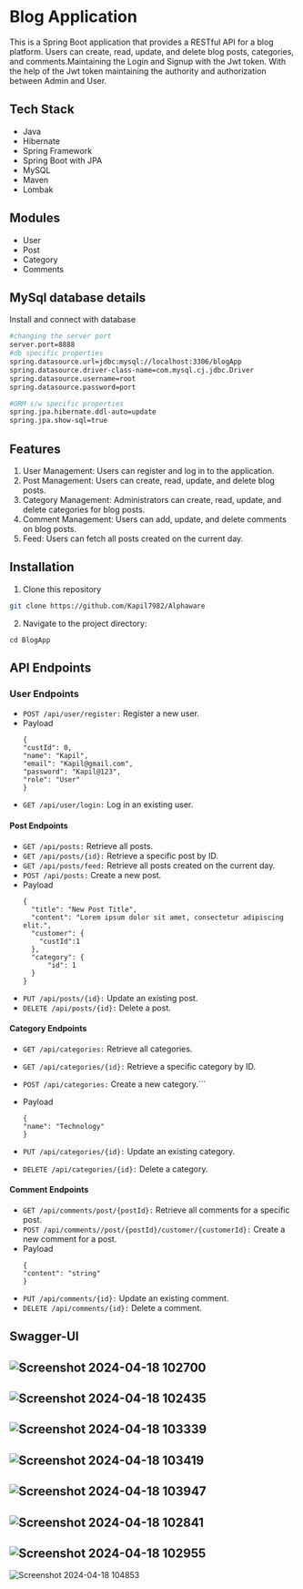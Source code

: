 # Blog Application
This is a Spring Boot application that provides a RESTful API for a blog platform. Users can create, read, update, and delete blog posts, categories, and comments.Maintaining the Login and Signup with the Jwt token. With the help of the Jwt token maintaining the authority and authorization between Admin and User.

## Tech Stack
- Java
- Hibernate
- Spring Framework
- Spring Boot with JPA
- MySQL
- Maven
- Lombak

## Modules
- User
- Post
- Category
- Comments

## MySql database details

Install and connect with database

```bash
#changing the server port
server.port=8888
#db specific properties
spring.datasource.url=jdbc:mysql://localhost:3306/blogApp
spring.datasource.driver-class-name=com.mysql.cj.jdbc.Driver
spring.datasource.username=root
spring.datasource.password=port

#ORM s/w specific properties
spring.jpa.hibernate.ddl-auto=update
spring.jpa.show-sql=true
```
## Features
1. User Management: Users can register and log in to the application.
2. Post Management: Users can create, read, update, and delete blog posts.
3. Category Management: Administrators can create, read, update, and delete categories for blog posts.
4. Comment Management: Users can add, update, and delete comments on blog posts.
5. Feed: Users can fetch all posts created on the current day.

## Installation
 1. Clone this repository
```bash
git clone https://github.com/Kapil7982/Alphaware
```
2. Navigate to the project directory:
```
cd BlogApp
```
## API Endpoints
### User Endpoints
- ```POST /api/user/register:``` Register a new user.
- Payload
  ```
  {
  "custId": 0,
  "name": "Kapil",
  "email": "Kapil@gmail.com",
  "password": "Kapil@123",
  "role": "User"
  }
  ```
- ```GET /api/user/login:``` Log in an existing user.
#### Post Endpoints
- ```GET /api/posts:``` Retrieve all posts.
- ```GET /api/posts/{id}:``` Retrieve a specific post by ID.
- ```GET /api/posts/feed:``` Retrieve all posts created on the current day.
- ```POST /api/posts:``` Create a new post.
- Payload
  ```
  {
    "title": "New Post Title",
    "content": "Lorem ipsum dolor sit amet, consectetur adipiscing elit.",
    "customer": {
      "custId":1
    },
    "category": {
        "id": 1
    }
  }
  ```
- ```PUT /api/posts/{id}:``` Update an existing post.
- ```DELETE /api/posts/{id}:``` Delete a post.
#### Category Endpoints
- ```GET /api/categories:``` Retrieve all categories.
- ```GET /api/categories/{id}:``` Retrieve a specific category by ID.
- ```POST /api/categories:``` Create a new category.```
- Payload
   ```
   {
   "name": "Technology"
   }
   ```
   
- ```PUT /api/categories/{id}:``` Update an existing category.
- ```DELETE /api/categories/{id}:``` Delete a category.
#### Comment Endpoints
- ```GET /api/comments/post/{postId}:``` Retrieve all comments for a specific post.
- ```POST /api/comments//post/{postId}/customer/{customerId}:``` Create a new comment for a post.
- Payload
   ```
   {
   "content": "string"
   }
   ```
- ```PUT /api/comments/{id}:``` Update an existing comment.
- ```DELETE /api/comments/{id}:``` Delete a comment.
## Swagger-UI
![Screenshot 2024-04-18 102700](https://github.com/Kapil7982/Alphaware_Blog_Application/assets/103938868/fb512a1c-6049-4dc3-8443-b29ebc286a5d)
---
![Screenshot 2024-04-18 102435](https://github.com/Kapil7982/Alphaware_Blog_Application/assets/103938868/9c39659e-a8a4-407a-ab43-def0a9242270)
---
![Screenshot 2024-04-18 103339](https://github.com/Kapil7982/Alphaware_Blog_Application/assets/103938868/9a03d910-2cf7-4e55-a9c4-e191615fd9c4)
---
![Screenshot 2024-04-18 103419](https://github.com/Kapil7982/Alphaware_Blog_Application/assets/103938868/bb25271c-8b4c-4992-b8ae-224b6c6fd5e9)
---
![Screenshot 2024-04-18 103947](https://github.com/Kapil7982/Alphaware_Blog_Application/assets/103938868/b9f54c31-4fff-4fbe-a88e-a54d197533ba)
---
![Screenshot 2024-04-18 102841](https://github.com/Kapil7982/Alphaware_Blog_Application/assets/103938868/db431cf6-3c2b-470d-a14d-6c9070cc18f5)
---
![Screenshot 2024-04-18 102955](https://github.com/Kapil7982/Alphaware_Blog_Application/assets/103938868/79122ee9-8c00-4f8e-aa9d-190495deddca)
---
![Screenshot 2024-04-18 104853](https://github.com/Kapil7982/Alphaware_Blog_Application/assets/103938868/f92a2246-f7d1-498f-8fb1-11c933ebfc7f)







